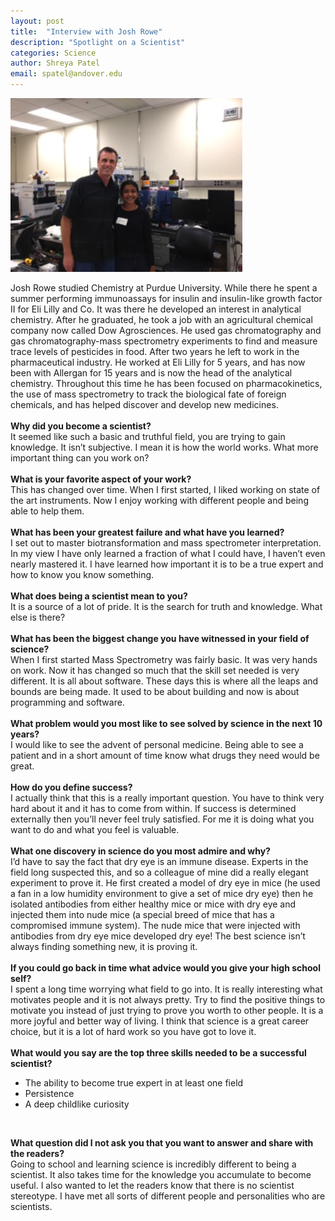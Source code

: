 ```yaml
---
layout: post
title:  "Interview with Josh Rowe"
description: "Spotlight on a Scientist"
categories: Science
author: Shreya Patel
email: spatel@andover.edu
---
```

![](/Assets/Article/joshrowe.png)

Josh Rowe studied Chemistry at Purdue University. While there he spent a summer performing immunoassays for insulin and insulin-like growth factor II for Eli Lilly and Co. It was there he developed an interest in analytical chemistry. After he graduated, he took a job with an agricultural chemical company now called Dow Agrosciences. He used gas chromatography and gas chromatography-mass spectrometry experiments to find and measure trace levels of pesticides in food. After two years he left to work in the pharmaceutical industry. He worked at Eli Lilly for 5 years, and has now been with Allergan for 15 years and is now the head of the analytical chemistry. Throughout this time he has been focused on pharmacokinetics, the use of mass spectrometry to track the biological fate of foreign chemicals, and has helped discover and develop new medicines.<br><br>**Why did you become a scientist?**<br>
It seemed like such a basic and truthful field, you are trying to gain knowledge. It isn’t subjective. I mean it is how the world works. What more important thing can you work on?
<br><br>
**What is your favorite aspect of your work?**<br>
This has changed over time. When I first started, I liked working on state of the art instruments. Now I enjoy working with different people and being able to help them.
<br><br>
**What has been your greatest failure and what have you learned?**<br>
I set out to master biotransformation and mass spectrometer interpretation. In my view I have only learned a fraction of what I could have, I haven’t even nearly mastered it. I have learned how important it is to be a true expert and how to know you know something.
<br><br>
**What does being a scientist mean to you?**<br>
It is a source of a lot of pride. It is the search for truth and knowledge. What else is there?
<br><br>
**What has been the biggest change you have witnessed in your field of science?**<br>
When I first started Mass Spectrometry was fairly basic. It was very hands on work. Now it has changed so much that the skill set needed is very different. It is all about software. These days this is where all the leaps and bounds are being made. It used to be about building and now is about programming and software.
<br><br>
**What problem would you most like to see solved by science in the next 10 years?**<br>
I would like to see the advent of personal medicine. Being able to see a patient and in a short amount of time know what drugs they need would be great.
<br><br>
**How do you define success?**<br>
I actually think that this is a really important question. You have to think very hard about it and it has to come from within. If success is determined externally then you’ll never feel truly satisfied. For me it is doing what you want to do and what you feel is valuable.
<br><br>
**What one discovery in science do you most admire and why?**<br>
I’d have to say the fact that dry eye is an immune disease. Experts in the field long suspected this, and so a colleague of mine did a really elegant experiment to prove it. He first created a model of dry eye in mice (he used a fan in a low humidity environment to give a set of mice dry eye) then he isolated antibodies from either healthy mice or mice with dry eye and injected them into nude mice (a special breed of mice that has a compromised immune system). The nude mice that were injected with antibodies from dry eye mice developed dry eye! The best science isn’t always finding something new, it is proving it.
<br><br>
**If you could go back in time what advice would you give your high school self?**<br>
I spent a long time worrying what field to go into. It is really interesting what motivates people and it is not always pretty. Try to find the positive things to motivate you instead of just trying to prove you worth to other people. It is a more joyful and better way of living. I think that science is a great career choice, but it is a lot of hard work so you have got to love it.
<br><br>
**What would you say are the top three skills needed to be a successful scientist?**<br>
* The ability to become true expert in at least one field
* Persistence
* A deep childlike curiosity
<br>

**What question did I not ask you that you want to answer and share with the readers?**<br>
Going to school and learning science is incredibly different to being a scientist. It also takes time for the knowledge you accumulate to become useful. I also wanted to let the readers know that there is no scientist stereotype. I have met all sorts of different people and personalities who are scientists.
